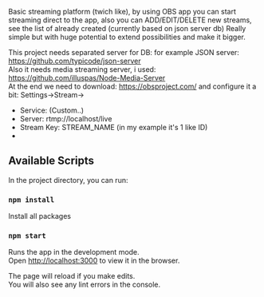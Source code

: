 Basic streaming platform (twich like), by using OBS app you can start streaming direct to the app, also you can ADD/EDIT/DELETE new streams, see the list of already created (currently based on json server db) Really simple but with huge potential to extend possibilities and make it bigger.

This project needs separated server for DB: for example JSON server: https://github.com/typicode/json-server<br>
Also it needs media streaming server, i used: https://github.com/illuspas/Node-Media-Server<br>
At the end we need to download: https://obsproject.com/ and configure it a bit:
Settings->Stream->
- Service: (Custom..)
- Server: rtmp://localhost/live
- Stream Key: STREAM_NAME (in my example it's 1 like ID)
- 

## Available Scripts

In the project directory, you can run:

### `npm install`
Install all packages

### `npm start`

Runs the app in the development mode.<br>
Open [http://localhost:3000](http://localhost:3000) to view it in the browser.

The page will reload if you make edits.<br>
You will also see any lint errors in the console.

